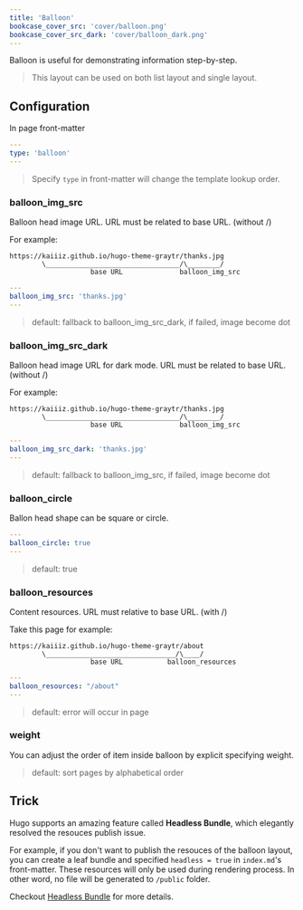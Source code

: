 ```yaml
---
title: 'Balloon'
bookcase_cover_src: 'cover/balloon.png'
bookcase_cover_src_dark: 'cover/balloon_dark.png'
---
```


Balloon is useful for demonstrating information step-by-step.

> This layout can be used on both list layout and single layout.

## Configuration

In page front-matter

```yaml
---
type: 'balloon'
---
```

> Specify `type` in front-matter will change the template lookup order.

### balloon_img_src

Balloon head image URL. URL must be related to base URL. (without /)

For example:

```
https://kaiiiz.github.io/hugo-theme-graytr/thanks.jpg
        \_________________________________/\________/
                    base URL              balloon_img_src
```

```yaml
---
balloon_img_src: 'thanks.jpg'
---
```

> default: fallback to balloon_img_src_dark, if failed, image become dot

### balloon_img_src_dark

Balloon head image URL for dark mode. URL must be related to base URL. (without /)

For example:

```
https://kaiiiz.github.io/hugo-theme-graytr/thanks.jpg
        \_________________________________/\________/
                    base URL              balloon_img_src
```

```yaml
---
balloon_img_src_dark: 'thanks.jpg'
---
```

> default: fallback to balloon_img_src, if failed, image become dot

### balloon_circle

Ballon head shape can be square or circle.

```yaml
---
balloon_circle: true
---
```

> default: true

### balloon_resources

Content resources. URL must relative to base URL. (with /)

Take this page for example:

```
https://kaiiiz.github.io/hugo-theme-graytr/about
        \________________________________/\____/
                    base URL           balloon_resources
```

```yaml
---
balloon_resources: "/about"
---
```

> default: error will occur in page

### weight

You can adjust the order of item inside balloon by explicit specifying weight.

> default: sort pages by alphabetical order

## Trick

Hugo supports an amazing feature called **Headless Bundle**, which elegantly resolved the resouces publish issue.

For example, if you don't want to publish the resouces of the balloon layout, you can create a leaf bundle and specified `headless = true` in `index.md`'s front-matter. These resources will only be used during rendering process. In other word, no file will be generated to `/public` folder.

Checkout [Headless Bundle](https://gohugo.io/content-management/page-bundles/#headless-bundle) for more details.
